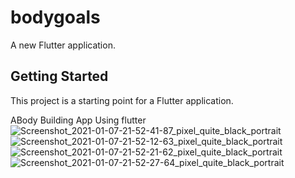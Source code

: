 # bodygoals

A new Flutter application.

## Getting Started

This project is a starting point for a Flutter application.

ABody Building App Using flutter
![Screenshot_2021-01-07-21-52-41-87_pixel_quite_black_portrait](https://user-images.githubusercontent.com/83106725/116847131-596b0f80-ac03-11eb-94a7-deddc0824f16.png)
![Screenshot_2021-01-07-21-52-12-63_pixel_quite_black_portrait](https://user-images.githubusercontent.com/83106725/116847132-5c660000-ac03-11eb-93dc-873e64b91162.png)
![Screenshot_2021-01-07-21-52-21-62_pixel_quite_black_portrait](https://user-images.githubusercontent.com/83106725/116847133-5cfe9680-ac03-11eb-8050-797066e53a3f.png)
![Screenshot_2021-01-07-21-52-27-64_pixel_quite_black_portrait](https://user-images.githubusercontent.com/83106725/116847135-5d972d00-ac03-11eb-87bf-bd977163f57b.png)

